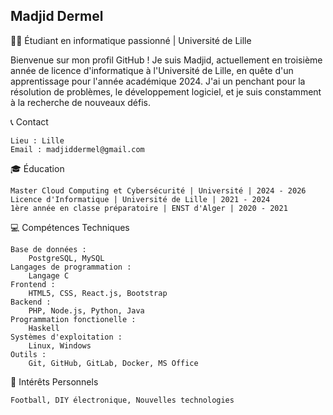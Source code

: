 ## Madjid Dermel

👨‍💻 Étudiant en informatique passionné | Université de Lille

Bienvenue sur mon profil GitHub ! Je suis Madjid, actuellement en troisième année de licence d'informatique à l'Université de Lille, en quête d'un apprentissage pour l'année académique 2024. J'ai un penchant pour la résolution de problèmes, le développement logiciel, et je suis constamment à la recherche de nouveaux défis.

📞 Contact

    Lieu : Lille
    Email : madjiddermel@gmail.com

🎓 Éducation

    Master Cloud Computing et Cybersécurité | Université | 2024 - 2026
    Licence d'Informatique | Université de Lille | 2021 - 2024
    1ère année en classe préparatoire | ENST d'Alger | 2020 - 2021

💻 Compétences Techniques

    Base de données :
        PostgreSQL, MySQL
    Langages de programmation :
        Langage C
    Frontend :
        HTML5, CSS, React.js, Bootstrap
    Backend :
        PHP, Node.js, Python, Java
    Programmation fonctionelle :
        Haskell
    Systèmes d'exploitation :
        Linux, Windows
    Outils : 
        Git, GitHub, GitLab, Docker, MS Office

🎈 Intérêts Personnels

    Football, DIY électronique, Nouvelles technologies
